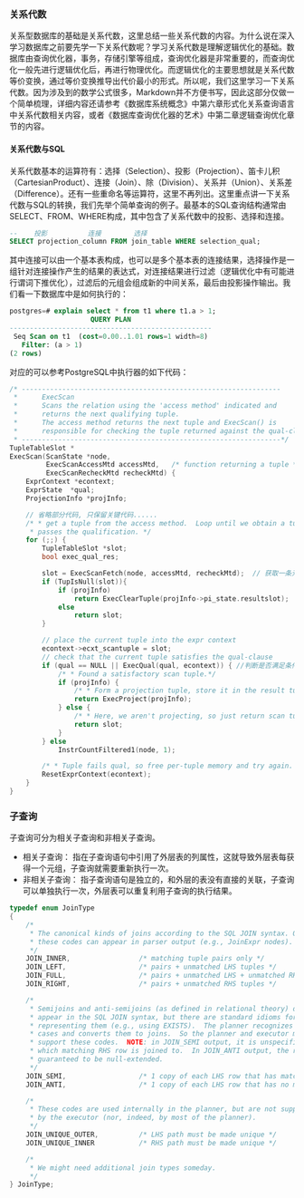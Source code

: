 ### 关系代数

关系型数据库的基础是关系代数，这里总结一些关系代数的内容。为什么说在深入学习数据库之前要先学一下关系代数呢？学习关系代数是理解逻辑优化的基础。数据库由查询优化器，事务，存储引擎等组成，查询优化器是非常重要的，而查询优化一般先进行逻辑优化后，再进行物理优化。而逻辑优化的主要思想就是关系代数等价变换，通过等价变换推导出代价最小的形式。所以呢，我们这里学习一下关系代数。因为涉及到的数学公式很多，Markdown并不方便书写，因此这部分仅做一个简单梳理，详细内容还请参考《数据库系统概念》中第六章形式化关系查询语言中关系代数相关内容，或者《数据库查询优化器的艺术》中第二章逻辑查询优化章节的内容。

#### 关系代数与SQL
关系代数基本的运算符有：选择（Selection）、投影（Projection）、笛卡儿积（CartesianProduct）、连接（Join）、除（Division）、关系并（Union）、关系差（Difference）。还有一些重命名等运算符，这里不再列出。这里重点讲一下关系代数与SQL的转换，我们先举个简单查询的例子。最基本的SQL查询结构通常由SELECT、FROM、WHERE构成，其中包含了关系代数中的投影、选择和连接。
```sql
--    投影          连接        选择
SELECT projection_column FROM join_table WHERE selection_qual;
```
其中连接可以由一个基本表构成，也可以是多个基本表的连接结果，选择操作是一组针对连接操作产生的结果的表达式，对连接结果进行过滤（逻辑优化中有可能进行谓词下推优化），过滤后的元组会组成新的中间关系，最后由投影操作输出。我们看一下数据库中是如何执行的：
```sql
postgres=# explain select * from t1 where t1.a > 1;
                    QUERY PLAN                    
--------------------------------------------------
 Seq Scan on t1  (cost=0.00..1.01 rows=1 width=8)
   Filter: (a > 1)
(2 rows)
```
对应的可以参考PostgreSQL中执行器的如下代码：
```c++
/* ----------------------------------------------------------------
 *		ExecScan
 *		Scans the relation using the 'access method' indicated and
 *		returns the next qualifying tuple.
 *		The access method returns the next tuple and ExecScan() is
 *		responsible for checking the tuple returned against the qual-clause.
 * ----------------------------------------------------------------*/
TupleTableSlot *
ExecScan(ScanState *node,
		 ExecScanAccessMtd accessMtd,	/* function returning a tuple */
		 ExecScanRecheckMtd recheckMtd) {
	ExprContext *econtext;
	ExprState  *qual;
	ProjectionInfo *projInfo;

    // 省略部分代码, 只保留关键代码......
	/* * get a tuple from the access method.  Loop until we obtain a tuple that
	 * passes the qualification. */
	for (;;) {
		TupleTableSlot *slot;
		bool exec_qual_res;

		slot = ExecScanFetch(node, accessMtd, recheckMtd);  // 获取一条元组
		if (TupIsNull(slot)){
			if (projInfo)
				return ExecClearTuple(projInfo->pi_state.resultslot);
			else
				return slot;
		}

        // place the current tuple into the expr context
		econtext->ecxt_scantuple = slot;
		// check that the current tuple satisfies the qual-clause
		if (qual == NULL || ExecQual(qual, econtext)) { //判断是否满足条件，如果不满足条件不进行投影
			/* * Found a satisfactory scan tuple.*/
			if (projInfo) {
				/* * Form a projection tuple, store it in the result tuple slot and return it. */
				return ExecProject(projInfo);
			} else {
				/* * Here, we aren't projecting, so just return scan tuple.*/
				return slot;
			}
		} else
			InstrCountFiltered1(node, 1);

		/* * Tuple fails qual, so free per-tuple memory and try again. */
		ResetExprContext(econtext);
	}
}
```


### 子查询

子查询可分为相关子查询和非相关子查询。
- 相关子查询： 指在子查询语句中引用了外层表的列属性，这就导致外层表每获得一个元组，子查询就需要重新执行一次。
- 非相关子查询： 指子查询语句是独立的，和外层的表没有直接的关联，子查询可以单独执行一次，外层表可以重复利用子查询的执行结果。

```c++
typedef enum JoinType
{
	/*
	 * The canonical kinds of joins according to the SQL JOIN syntax. Only
	 * these codes can appear in parser output (e.g., JoinExpr nodes).
	 */
	JOIN_INNER,					/* matching tuple pairs only */
	JOIN_LEFT,					/* pairs + unmatched LHS tuples */
	JOIN_FULL,					/* pairs + unmatched LHS + unmatched RHS */
	JOIN_RIGHT,					/* pairs + unmatched RHS tuples */

	/*
	 * Semijoins and anti-semijoins (as defined in relational theory) do not
	 * appear in the SQL JOIN syntax, but there are standard idioms for
	 * representing them (e.g., using EXISTS).  The planner recognizes these
	 * cases and converts them to joins.  So the planner and executor must
	 * support these codes.  NOTE: in JOIN_SEMI output, it is unspecified
	 * which matching RHS row is joined to.  In JOIN_ANTI output, the row is
	 * guaranteed to be null-extended.
	 */
	JOIN_SEMI,					/* 1 copy of each LHS row that has match(es) */
	JOIN_ANTI,					/* 1 copy of each LHS row that has no match */

	/*
	 * These codes are used internally in the planner, but are not supported
	 * by the executor (nor, indeed, by most of the planner).
	 */
	JOIN_UNIQUE_OUTER,			/* LHS path must be made unique */
	JOIN_UNIQUE_INNER			/* RHS path must be made unique */

	/*
	 * We might need additional join types someday.
	 */
} JoinType;
```